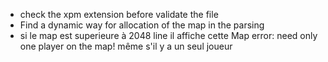 - check the xpm extension before validate the file
- Find a dynamic way for allocation of the map in the parsing
- si le map est superieure à 2048 line il affiche cette Map error: need only one player on the map! même s'il y a un seul joueur